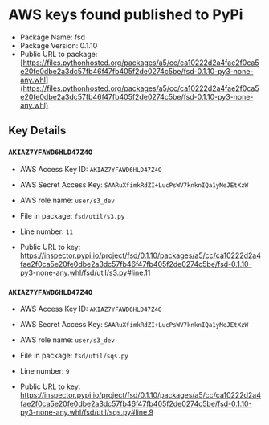 # AWS keys found published to PyPi

* Package Name: fsd
* Package Version: 0.1.10
* Public URL to package: [https://files.pythonhosted.org/packages/a5/cc/ca10222d2a4fae2f0ca5e20fe0dbe2a3dc57fb46f47fb405f2de0274c5be/fsd-0.1.10-py3-none-any.whl](https://files.pythonhosted.org/packages/a5/cc/ca10222d2a4fae2f0ca5e20fe0dbe2a3dc57fb46f47fb405f2de0274c5be/fsd-0.1.10-py3-none-any.whl)

## Key Details

### `AKIAZ7YFAWD6HLD47Z4O`

* AWS Access Key ID: `AKIAZ7YFAWD6HLD47Z4O`
* AWS Secret Access Key: `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` 
* AWS role name: `user/s3_dev`
* File in package: `fsd/util/s3.py`
* Line number: `11`

* Public URL to key: https://inspector.pypi.io/project/fsd/0.1.10/packages/a5/cc/ca10222d2a4fae2f0ca5e20fe0dbe2a3dc57fb46f47fb405f2de0274c5be/fsd-0.1.10-py3-none-any.whl/fsd/util/s3.py#line.11



### `AKIAZ7YFAWD6HLD47Z4O`

* AWS Access Key ID: `AKIAZ7YFAWD6HLD47Z4O`
* AWS Secret Access Key: `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` 
* AWS role name: `user/s3_dev`
* File in package: `fsd/util/sqs.py`
* Line number: `9`

* Public URL to key: https://inspector.pypi.io/project/fsd/0.1.10/packages/a5/cc/ca10222d2a4fae2f0ca5e20fe0dbe2a3dc57fb46f47fb405f2de0274c5be/fsd-0.1.10-py3-none-any.whl/fsd/util/sqs.py#line.9


